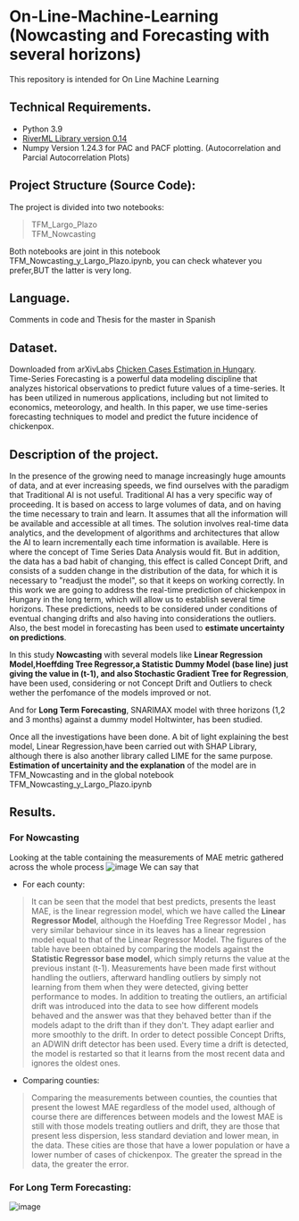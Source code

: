 # On-Line-Machine-Learning (Nowcasting and Forecasting with several horizons)
This repository is intended for On Line Machine Learning
## Technical Requirements.
* Python 3.9
* [RiverML Library version 0.14](https://riverml.xyz/0.14.0/)
* Numpy Version 1.24.3 for PAC and PACF plotting. (Autocorrelation and Parcial Autocorrelation Plots)
## Project Structure (Source Code): 
The project is divided into two notebooks:
> TFM_Largo_Plazo <br>
> TFM_Nowcasting <br>

Both notebooks are joint in this notebook TFM_Nowcasting_y_Largo_Plazo.ipynb, you can check whatever you prefer,BUT the latter is very long.<br>

## Language.
Comments in code and Thesis for the master in Spanish<br>

## Dataset.
Downloaded from arXivLabs [Chicken Cases Estimation in Hungary](https://doi.org/10.48550/arXiv.2209.14129).<br>
Time-Series Forecasting is a powerful data modeling discipline that analyzes historical observations to predict future values of a time-series. It has been utilized in numerous applications, including but not limited to economics, meteorology, and health. In this paper, we use time-series forecasting techniques to model and predict the future incidence of chickenpox.
 
## Description of the project.
In the presence of the growing need to manage increasingly huge amounts of data, and at ever increasing speeds, we find ourselves with the paradigm that Traditional AI is not useful. Traditional AI has a very specific way of proceeding. It is based on access to large volumes of data, and on having the time necessary to train and learn. It assumes that all the information will be available and accessible at all times.
The solution involves real-time data analytics, and the development of algorithms and architectures that allow the AI to learn incrementally each time information is available. Here is where the concept of Time Series Data Analysis would fit. But in addition, the data has a bad habit of changing, this effect is called Concept Drift, and consists of a sudden change in the distribution of the data, for which it is necessary to "readjust the model", so that it keeps on working correctly. In this work we are going to address the real-time prediction of chickenpox in Hungary in the long term, which will allow us to establish several time horizons. These predictions, needs to be considered under conditions of eventual changing drifts and also having into considerations the outliers.<br>
Also, the best model in forecasting has been used to **estimate uncertainty on predictions**.<br>

In this study **Nowcasting** with several models like **Linear Regression Model,Hoeffding Tree Regressor,a Statistic Dummy Model (base line) just giving the value in (t-1), and also Stochastic Gradient Tree for Regression**, have been used, considering or not Concept Drift and Outliers to check wether the perfomance of the models improved or not.

And for **Long Term Forecasting**, SNARIMAX model with three horizons (1,2 and 3 months) against a dummy model Holtwinter, has been studied.

Once all the investigations have been done. A bit of light explaining the best model, Linear Regression,have been carried out with SHAP Library, although there is also another library called LIME for the same purpose.
**Estimation of uncertainity and the explanation** of the model are in TFM_Nowcasting and in the global notebook TFM_Nowcasting_y_Largo_Plazo.ipynb <br>

## Results.
### For Nowcasting
Looking at the table containing the measurements of MAE metric gathered across the whole process
![image](https://user-images.githubusercontent.com/66425146/209072982-c3f90426-8824-45b6-9e71-c3efe25c25e7.png)
We can say that 
* For each county:
>It can be seen that the model that best predicts, presents the least MAE, is the linear regression model, which we have called the **Linear Regressor Model**, although the Hoefding Tree Regressor Model , has very similar behaviour since in its leaves  has a linear regression model equal to that of the Linear Regressor Model. The figures of the table have been obtained by comparing the models against the **Statistic Regressor base model**, which simply returns the value at the previous instant (t-1).
Measurements have been made first without handling the outliers, afterward handling outliers by simply not learning from them when they were detected, giving better performance to modes. In addition to treating the outliers, an artificial drift was introduced into the data to see how  different models behaved and the answer was that they behaved better than if the models adapt to the drift than if they don't. They adapt earlier and more smoothly to the drift. In order to detect possible Concept Drifts, an ADWIN drift detector has been used. Every time a drift is detected, the model is restarted so that it learns from the most recent data and ignores the oldest ones.
* Comparing counties:
>Comparing the measurements between counties, the counties that present the lowest MAE regardless of the model used, although of course there are differences between models and the lowest MAE is still with those models treating  outliers and drift, they are those that present less dispersion, less standard deviation and lower mean, in the data. These cities are those that have a lower population or have a lower number of cases of chickenpox. The greater the spread in the data, the greater the error.

### For Long Term Forecasting:
![image](https://user-images.githubusercontent.com/66425146/209078736-920cc116-4c2b-450c-a709-5c7a0d38f28a.png)

